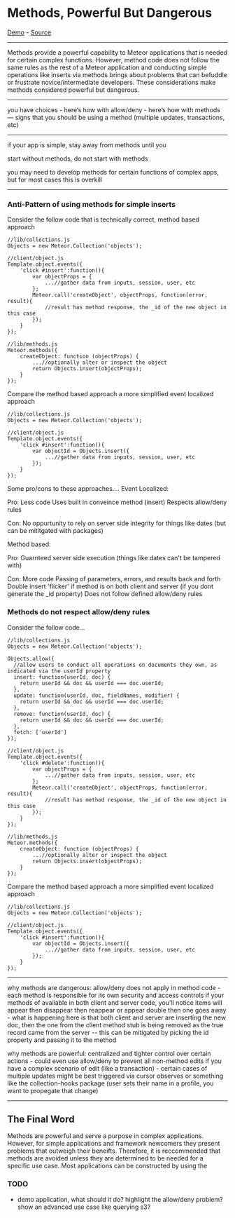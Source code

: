 # Methods, Powerful But Dangerous

[Demo](#) - [Source](#)

----------

Methods provide a powerful capability to Meteor applications that is needed for certain complex functions.  However, method code does not follow the same rules as the rest of a Meteor application and conducting simple operations like inserts via methods brings about problems that can befuddle or frustrate novice/intermediate developers.  These considerations make methods considered powerful but dangerous.

----------

you have choices - here’s how with allow/deny - here’s how with methods — signs that you should be using a method (multiple updates, transactions, etc)



---

if your app is simple, stay away from methods until you

start without methods, do not start with methods

you may need to develop methods for certain functions of complex apps, but for most cases this is overkill

---

### Anti-Pattern of using methods for simple inserts

Consider the follow code that is technically correct, method based approach
```
//lib/collections.js
Objects = new Meteor.Collection('objects');

//client/object.js
Template.object.events({
	'click #insert':function(){
		var objectProps = {
			...//gather data from inputs, session, user, etc
		};
		Meteor.call('createObject', objectProps, function(error, result){
			//result has method response, the _id of the new object in this case
		});
	}
});

//lib/methods.js
Meteor.methods({
	createObject: function (objectProps) {
		...//optionally alter or inspect the object
		return Objects.insert(objectProps);
	}
});
```

Compare the method based approach a more simplified event localized approach
```
//lib/collections.js
Objects = new Meteor.Collection('objects');

//client/object.js
Template.object.events({
	'click #insert':function(){
		var objectId = Objects.insert({
			...//gather data from inputs, session, user, etc
		});
	}
});
```

Some pro/cons to these approaches....
Event Localized:

Pro:
Less code
Uses built in conveince method (insert)
Respects allow/deny rules

Con:
No oppurtunity to rely on server side integrity for things like dates (but can be mititgated with packages)


Method based:

Pro:
Guarnteed server side execution (things like dates can't be tampered with)

Con:
More code
Passing of parameters, errors, and results back and forth
Double insert 'flicker' if method is on both client and server (if you dont generate the _id property)
Does not follow defined allow/deny rules


### Methods do not respect allow/deny rules

Consider the follow code...
```
//lib/collections.js
Objects = new Meteor.Collection('objects');

Objects.allow({
  //allow users to conduct all operations on documents they own, as indicated via the userId property
  insert: function(userId, doc) {
    return userId && doc && userId === doc.userId;
  },
  update: function(userId, doc, fieldNames, modifier) {
    return userId && doc && userId === doc.userId;
  },
  remove: function(userId, doc) {
    return userId && doc && userId === doc.userId;
  },
  fetch: ['userId']
});

//client/object.js
Template.object.events({
	'click #delete':function(){
		var objectProps = {
			...//gather data from inputs, session, user, etc
		};
		Meteor.call('createObject', objectProps, function(error, result){
			//result has method response, the _id of the new object in this case
		});
	}
});

//lib/methods.js
Meteor.methods({
	createObject: function (objectProps) {
		...//optionally alter or inspect the object
		return Objects.insert(objectProps);
	}
});
```

Compare the method based approach a more simplified event localized approach
```
//lib/collections.js
Objects = new Meteor.Collection('objects');

//client/object.js
Template.object.events({
	'click #insert':function(){
		var objectId = Objects.insert({
			...//gather data from inputs, session, user, etc
		});
	}
});
```


----

why methods are dangerous:
allow/deny does not apply in method code - each method is responsible for its own security and access controls
if your methods of available in both client and server code, you'll notice items will appear then disappear then reappear or appear double then one goes away - what is happening here is that both client and server are inserting the new doc, then the one from the client method stub is being removed as the true record came from the server -- this can be mitigated by picking the id property and passing it to the method



why methods are powerful:
centralized and tighter control over certain actions - could even use allow/deny to prevent all non-method edits
if you have a complex scenario of edit (like a transaction) - certain cases of multiple updates might be best triggered via cursor observes or something like the collection-hooks package (user sets their name in a profile, you want to propegate that change) 



----


## The Final Word

Methods are powerful and serve a purpose in complex applications.  However, for simple applications and framework newcomers they present problems that outweigh their beneifts.  Therefore, it is reccommended that methods are avoided unless they are determined to be needed for a specific use case.  Most applications can be constructed by using the 


### TODO
* demo application, what should it do? highlight the allow/deny problem?  show an advanced use case like querying s3?